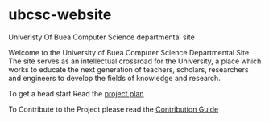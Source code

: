 # ubcsc-website
Univeristy Of Buea Computer Science departmental site


Welcome to the University of Buea Computer Science Departmental Site. The site serves
as an intellectual crossroad for the University, a place which works to educate the next
generation of teachers, scholars, researchers and engineers to develop the fields of
knowledge and research.

To get a head start Read the [project plan](https://github.com/ubcsc/ubcsc-website/wiki/Poject-proposal)

To Contribute to the Project please read the [Contribution Guide](https:#)
